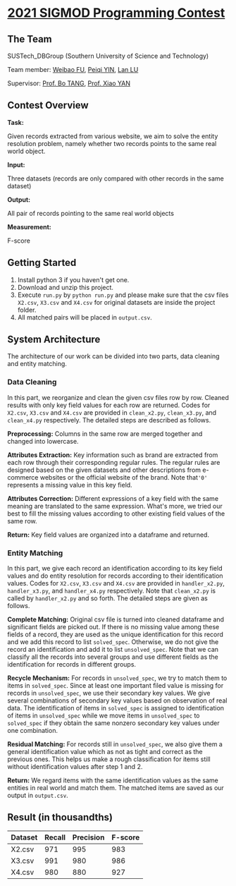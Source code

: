 # [2021 SIGMOD Programming Contest](https://dbgroup.ing.unimo.it/sigmod21contest/index.shtml)

## The Team

SUSTech_DBGroup (Southern University of Science and Technology)

Team member: [Weibao FU](https://github.com/Fu188), [Peiqi YIN](https://github.com/yinpeiqi), [Lan LU](https://github.com/loulankxh)

Supervisor: [Prof. Bo TANG](https://acm.sustech.edu.cn/btang/), [Prof. Xiao YAN](http://cse.sustech.edu.cn/faculty/~yanx/)

## Contest Overview

**Task:** 

Given records extracted from various website, we aim to solve the entity resolution problem, namely whether two records points to the same real world object.

**Input:** 

Three datasets (records are only compared with other records in the same dataset)

**Output:**

 All pair of records pointing to the same real world objects

**Measurement:** 

F-score

## Getting Started

1. Install python 3 if you haven't get one.
2. Download and unzip this project.
3. Execute `run.py` by `python run.py` and please make sure that the csv files `X2.csv`, `X3.csv` and `X4.csv` for original datasets are inside the project folder.
4. All matched pairs will be placed in `output.csv`.

## System Architecture

The architecture of our work can be divided into two parts, data cleaning and entity matching.

### Data Cleaning

In this part, we reorganize and clean the given csv files row by row. Cleaned results with only key field values for each row are returned. Codes for  `X2.csv`, `X3.csv` and `X4.csv` are provided in `clean_x2.py`, `clean_x3.py`, and `clean_x4.py` respectively. The detailed steps are described as follows.

**Preprocessing:** Columns in the same row are merged together and changed into lowercase.

**Attributes Extraction:** Key information such as brand are extracted from each row through their corresponding regular rules. The regular rules are designed based on the given datasets and other descriptions from e-commerce websites or the official website of the brand. Note that`'0'` represents a missing value in this key field.

**Attributes Correction:** Different expressions of a key field with the same meaning are translated to the same expression. What's more, we tried our best to fill the missing values according to other existing field values of the same row.

**Return:** Key field values are organized into a dataframe and returned.

### Entity Matching

In this part, we give each record an identification according to its key field values and do entity resolution for records according to their identification values. Codes for  `X2.csv`, `X3.csv` and `X4.csv` are provided in `handler_x2.py`, `handler_x3.py`, and `handler_x4.py` respectively. Note that `clean_x2.py` is called by `handler_x2.py` and so forth. The detailed steps are given as follows.

**Complete Matching:** Original csv file is turned into cleaned dataframe and significant fields are picked out. If there is no missing value among these fields of a record, they are used as the unique identification for this record and we add this record to list `solved_spec`.  Otherwise, we do not give the record an identification and add it to list `unsolved_spec`. Note that we can classify all the records into several groups and use different fields as the identification for records in different groups.

**Recycle Mechanism:** For records in `unsolved_spec`, we try to match them to items in `solved_spec`.  Since at least one important filed value is missing for records in `unsolved_spec`, we use their secondary key values. We give several combinations of secondary key values based on observation of real data. The identification of items in `solved_spec` is assigned to identification of items in `unsolved_spec` while we move items in `unsolved_spec` to `solved_spec` if they obtain the same nonzero secondary key values under one combination.

**Residual Matching:** For records still in `unsolved_spec`,  we also give them a general identification value which as not as tight  and correct as the previous ones. This helps us make a rough classification for items still without identification values after step 1 and 2.

**Return:** We regard items with the same identification values as the same entities in real world and match them. The matched items are saved as our output in `output.csv`.

## Result (in thousandths)
| Dataset | Recall | Precision | F-score |
| ------- | ------ | --------- | ------- |
| X2.csv  | 971    | 995       | 983     |
| X3.csv  | 991    | 980       | 986     |
| X4.csv  | 980    | 880       | 927     |
